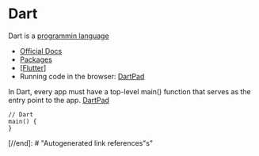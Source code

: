 # Dart

Dart is a [programmin language](programming-languages.md)

- [Official Docs](https://dart.dev/)
- [Packages](https://pub.dev/)
- [[Flutter]]
- Running code in the browser: [DartPad](https://dartpad.dev/)

In Dart, every app must have a top-level main() function that serves as the entry point to the app. [DartPad](https://dartpad.dev/0df636e00f348bdec2bc1c8ebc7daeb1)

```
// Dart
main() {
}
```

[//begin]: # "Autogenerated link references for markdown compatibility"
[Flutter]: flutter "Flutter"
[//end]: # "Autogenerated link references"s"
